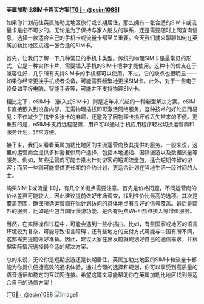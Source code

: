 **英属加勒比SIM卡购买方案[[TG💪+ @esim1088](https://t.me/s/esim1088)]**

如果你计划前往英属加勒比地区旅行或长期居住，那么拥有一张合适的SIM卡或流量卡是必不可少的。无论是为了保持与家人朋友的联系，还是需要随时上网查询信息，选择一款适合自己的手机卡或流量卡都至关重要。今天我们就来聊聊如何在英属加勒比地区挑选一张合适的SIM卡。

首先，让我们了解一下几种常见的手机卡类型。传统的物理SIM卡是最常见的形式，它是一种实体卡片，需要插入手机的SIM卡槽中才能使用。这种卡的优点在于兼容性好，几乎所有支持SIM卡的手机都可以使用。不过，它的缺点也很明显——如果你经常更换手机或者设备，可能需要频繁地更换SIM卡。此外，对于一些电子设备如平板电脑、智能手表等，可能并不支持物理SIM卡。

相比之下，eSIM卡（嵌入式SIM卡）则是近年来兴起的一种新型解决方案。eSIM卡直接嵌入到设备内部，无需物理插拔即可激活网络服务。这种技术的好处显而易见：不仅减少了携带多张卡的麻烦，还避免了因物理卡损坏或丢失带来的不便。更重要的是，eSIM卡支持远程配置，用户可以通过手机应用程序轻松切换运营商和服务计划，非常方便。

接下来，我们来看看英属加勒比地区的主流运营商及其提供的服务。一般来说，这里的运营商会提供多种套餐供用户选择，包括本地通话、国际漫游以及数据流量等服务。例如，某些运营商可能会推出针对游客的短期流量包，适合短期停留的游客；而另一些则可能提供更长期的合约计划，更适合计划在当地生活一段时间的人士。

购买SIM卡或流量卡时，有几个关键点需要注意。首先是价格问题，不同运营商的价格差异可能较大，因此建议提前做好市场调查，找到性价比最高的选项。其次是覆盖范围，确保所选运营商在你计划访问的具体地点有良好的信号覆盖。最后是额外的服务，比如是否包含国际漫游功能、是否有免费Wi-Fi热点接入等增值服务。

当然，在实际操作过程中，可能会遇到一些小插曲。比如，有些国家或地区的语言环境较为复杂，可能导致语言障碍；还有些地方的支付方式可能与中国有所不同，这都需要提前做好准备。因此，建议大家在出发前就规划好自己的通信需求，并根据实际情况选择最合适的解决方案。

总的来说，无论你是短期旅游还是长期居住，英属加勒比地区的SIM卡和流量卡都能为你提供便捷高效的通讯体验。通过合理的选择和规划，你可以享受到高质量的语音通话和稳定的互联网连接。希望这篇文章能帮助你在英属加勒比地区找到最适合自己的通信方案！

[[TG💪+ @esim1088](https://t.me/s/esim1088) ![Image](https://i.postimg.cc/4NQfJmqS/Snipaste-2025-05-13-00-14-12.png)]